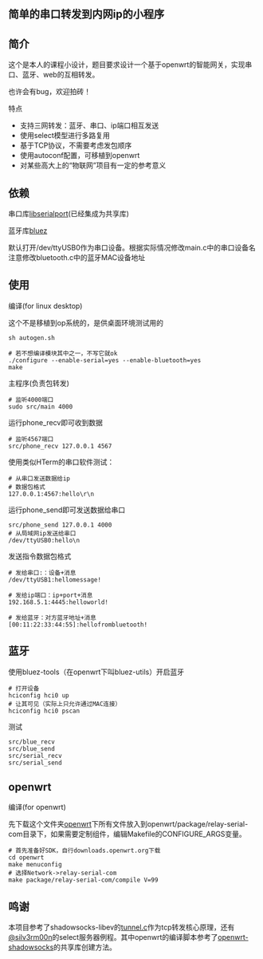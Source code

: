## 简单的串口转发到内网ip的小程序

## 简介

这个是本人的课程小设计，题目要求设计一个基于openwrt的智能网关，实现串口、蓝牙、web的互相转发。

也许会有bug，欢迎拍砖！

特点
- 支持三网转发：蓝牙、串口、ip端口相互发送
- 使用select模型进行多路复用
- 基于TCP协议，不需要考虑发包顺序
- 使用autoconf配置，可移植到openwrt
- 对某些高大上的“物联网”项目有一定的参考意义

## 依赖

串口库[libserialport](http://sigrok.org/gitweb/?p=libserialport.git)(已经集成为共享库)

蓝牙库[bluez](http://www.bluez.org/development/git/)

默认打开/dev/ttyUSB0作为串口设备。根据实际情况修改main.c中的串口设备名
注意修改bluetooth.c中的蓝牙MAC设备地址

## 使用

编译(for linux desktop)

这个不是移植到op系统的，是供桌面环境测试用的

	sh autogen.sh
	
	# 若不想编译模块其中之一，不写它就ok
	./configure --enable-serial=yes --enable-bluetooth=yes
	make

主程序(负责包转发)

	# 监听4000端口
	sudo src/main 4000

运行phone_recv即可收到数据

	# 监听4567端口
	src/phone_recv 127.0.0.1 4567

使用类似HTerm的串口软件测试：
	
	# 从串口发送数据给ip
	# 数据包格式
	127.0.0.1:4567:hello\r\n

运行phone_send即可发送数据给串口

	src/phone_send 127.0.0.1 4000
	# 从局域网ip发送给串口
	/dev/ttyUSB0:hello\n
	
发送指令数据包格式

	# 发给串口:：设备+消息
	/dev/ttyUSB1:hellomessage!
	
	# 发给ip端口：ip+port+消息 
	192.168.5.1:4445:helloworld!
	
	# 发给蓝牙：对方蓝牙地址+消息
	[00:11:22:33:44:55]:hellofrombluetooth!
	
## 蓝牙

使用bluez-tools（在openwrt下叫bluez-utils）开启蓝牙

	# 打开设备
	hciconfig hci0 up
	# 让其可见（实际上只允许通过MAC连接）
	hciconfig hci0 pscan
	
测试

	src/blue_recv
	src/blue_send
	src/serial_recv
	src/serial_send
	
## openwrt

编译(for openwrt)

先下载这个文件夹[openwrt](https://github.com/lixingcong/relay-serial-com/blob/master/openwrt)下所有文件放入到openwrt/package/relay-serial-com目录下，如果需要定制组件，编辑Makefile的CONFIGURE_ARGS变量。

	# 首先准备好SDK，自行downloads.openwrt.org下载
	cd openwrt
	make menuconfig
	# 选择Network->relay-serial-com
	make package/relay-serial-com/compile V=99

## 鸣谢

本项目参考了shadowsocks-libev的[tunnel.c](https://github.com/shadowsocks/shadowsocks-libev/blob/master/src/tunnel.c)作为tcp转发核心原理，还有[@silv3rm00n](https://gist.github.com/silv3rm00n/5604330)的select服务器例程。其中openwrt的编译脚本参考了[openwrt-shadowsocks](https://github.com/shadowsocks/openwrt-shadowsocks/blob/master/Makefile)的共享库创建方法。

